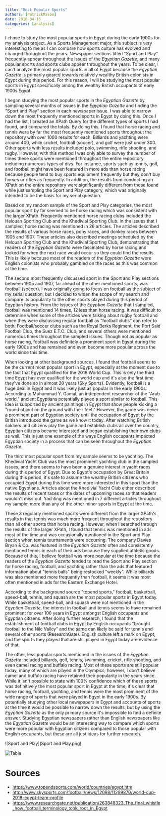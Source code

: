 ```yaml
---
title: "Most Popular Sports"
authors: [PatrickMason]
date: 2018-04-16
categories: [analysis]
---
```

I chose to study the most popular sports in Egypt during the early 1900s for my analysis project. As a Sports Management major, this subject is very interesting to me as I can compare how sports culture has evolved and changed throughout the years. Newspaper sections titled "Sport and Play" frequently appear throughout the issues of the _Egyptian Gazette_, and many popular sports and sports clubs appear throughout the years. To be clear, I can't analyze the most popular sports in all of Egypt because the _Egyptian Gazette_ is primarily geared towards relatively wealthy British colonists in Egypt during this period. For this reason, I will be studying the most popular sports in Egypt specifically among the wealthy British occupants of early 1900s Egypt.

I began studying the most popular sports in the _Egyptian Gazette_ by sampling several months of issues in the _Egyptian Gazette_ and finding the "Sport and Play" section in each newspaper issue. I was able to narrow down the most frequently mentioned sports in Egypt by doing this. Once I had the list, I created an XPath Query for the different types of sports I had found, and compared the totals. By doing this, I found that horse racing and tennis were by far the most frequently mentioned sports throughout the repository with over 1000 results for each. Billiards and yachting were around 400, while cricket, football (soccer), and golf were just under 300. Other sports with less results included polo, swimming, rifle shooting, and rugby. However, with this method I was only able to survey the number of times these sports were mentioned throughout the entire repository including numerous types of divs. For instance, sports such as tennis, golf, and football might have been featured in more ads than horse racing because people tend to buy sports equipment frequently but they don't buy horses or rifles as frequently. In addition, the results from conducting an XPath on the entire repository were significantly different from those found while just sampling the Sport and Play category, which was originally intended to be the basis for my serial question.

Based on my random sample of the Sport and Play categories, the most popular sport by far seemed to be horse racing which was consistent with the larger XPath. Frequently mentioned horse racing clubs included the Helouan Sporting Club and the Khedivial Sporting Club. In the issues that I sampled, horse racing was mentioned in 26 articles. The articles described the results of various horse races, pony races, and donkey races between 1905 and 1907. These articles also described meetings scheduled by the Helouan Sporting Club and the Khedivial Sporting Club, demonstrating that readers of the _Egyptian Gazette_ were fascinated by horse racing and looked for when the next race would occur so they could find the results. This is likely because most of the readers of the _Egyptian Gazette_ were English colonists who probably gambled on the races as this was common at the time.

The second most frequently discussed sport in the Sport and Play sections between 1905 and 1907, far ahead of the other mentioned sports, was football (soccer). I was originally going to focus on football as the subject of my serial question, but I decided to widen the scope of my search and compare its popularity to the other sports played during this period of Egyptian history. From the issues of the _Egyptian Gazette_ that I sampled, football was mentioned 14 times, 12 less than horse racing. It was difficult to determine when some of the articles were talking about rugby football and when they were discussing regular football as "football clubs" can refer to both. Football/soccer clubs such as the Royal Berks Regiment, the Port Said Football Club, the Suez E.T.C. Club, and several others were mentioned numerous times throughout the sampled issues. Though not as popular as horse racing, football was definitely a prominent sport in Egypt during the early 1900s and has remained and even become more popular across the world since this time.

When looking at other background sources, I found that football seems to be the current most popular sport in Egypt, especially at the moment due to the fact that Egypt qualified for the 2018 World Cup. This is only the third time Egypt has ever qualified for the world cup and it's also the first time they've done so in almost 20 years (Sky Sports). Evidently, football is a huge deal in Egypt and it was likely just as popular in the early 1900s. According to Muhammad Y. Gamal, an independent researcher of the "Arab world," ancient Egyptians potentially played a sport similar to football. This idea is supported by ancient paintings in Egypt that show people kicking a "round object on the ground with their feet." However, the game was never a prominent part of Egyptian society until the occupation of Egypt by the British introduced the game as we know it today. After watching British soldiers and citizens play the game and establish clubs all over the country, Egyptian citizens became interested and began establishing their own clubs as well. This is just one example of the ways English occupants impacted Egyptian society in a process that can be seen throughout the _Egyptian Gazette_.

The third most popular sport from my sample seems to be yachting. The Khedivial Yacht Club was the most prominent yachting club in the sampled issues, and there seems to have been a genuine interest in yacht races during this period of Egypt. Due to Egypt's occupation by Great Britain during this period, it's safe to assume the wealthy British citizens who occupied Egypt during this time were more interested in this sport than the native Egyptians. Articles about the Khedivial Yacht Club either described the results of recent races or the dates of upcoming races so that readers wouldn't miss out. Yachting was mentioned in 7 different articles throughout my sample, more than any of the other minor sports in Egypt at the time.

These 3 regularly mentioned sports were different from the larger XPath's results in that tennis was much more frequent throughout the repository than all other sports than horse racing. However, when I searched through the results of the larger XPath, I found that tennis was mentioned in ads most of the time and was occasionally mentioned in the Sport and Play section when tennis tournaments were occurring. The company Davies Bryan & Co. was featured in the _Egyptian Gazette_ often and consistently mentioned tennis in each of their ads because they supplied athletic goods. Because of this, I believe football was more popular at the time because the readers of the _Egyptian Gazette_ tended to read the Sport and Play section for horse racing, football, and yachting rather than the ads that featured information about "tennis balls" being restocked "weekly". While billiards was also mentioned more frequently than football, it seems it was most often mentioned in ads for the Eastern Exchange Hotel.

According to the background source "topend sports," football, basketball, speed-ball, tennis, and squash are the most popular sports in Egypt today. While basketball, speed-ball, and squash were not mentioned in the _Egyptian Gazette_, the interest in football and tennis seems to have remained prominent for over 100 years in Egypt amongst English occupants and Egyptian citizens. After doing further research, I found that the establishment of football clubs in Egypt by English occupants "brought football to the Nile Valley" and the same can likely be said for tennis and several other sports (ResearchGate). English culture left a mark on Egypt, and the sports they played that are still played in Egypt today are evidence of that.

The other, less popular sports mentioned in the issues of the _Egyptian Gazette_ included billiards, golf, tennis, swimming, cricket, rifle shooting, and even camel racing and buffalo racing. Most of these sports are still popular today, many of which are played in the Olympics; however, I don't believe camel and buffalo racing have retained their popularity in the years since. While it isn't possible to state with 100% confidence which of these sports was definitively the most popular sport in Egypt at the time, it's clear that horse racing, football, yachting, and tennis were the most prominent of the wide range of sports that were played in Egypt in the early 1900s. By potentially studying other local newspapers in Egypt and accounts of sports at the time it would be possible to narrow down the results, but by using the _Egyptian Gazette_ as the only primary source it's impossible to find a definite answer. Studying Egyptian newspapers rather than English newspapers like the _Egyptian Gazette_ would be an interesting way to compare which sports were more popular with Egyptian citizens compared to those popular with English occupants, but these are all just ideas for further research.

![Sport and Play](Sport and Play.png)

![Table](Table.png)

# Sources
- https://www.topendsports.com/world/countries/egypt.htm
- http://www.skysports.com/football/news/12098/11299870/world-cup-2018-egypt-team-profile
- https://www.researchgate.net/publication/263848323_The_final_whistle_how_football_terminology_took_root_in_Egypt
